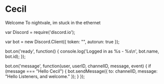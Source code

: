# Cecil
Welcome To nightvale, im stuck in the ethernet

var Discord = require('discord.io');

var bot = new Discord.Client({
    token: "",
    autorun: true
});

bot.on('ready', function() {
    console.log('Logged in as %s - %s\n', bot.name, bot.id);
});

bot.on('message', function(user, userID, channelID, message, event) {
    if (message === "Hello Cecil") {
        bot.sendMessage({
            to: channelID,
            message: "Hello Listeners, and welcome."
        });
    }
});
